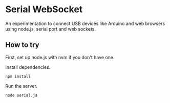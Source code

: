 # Serial WebSocket

An experimentation to connect USB devices like Arduino and web browsers using node.js, serial port and web sockets.

## How to try

First, set up node.js with nvm if you don't have one.

Install dependencies.

    npm install

Run the server.

    node serial.js

